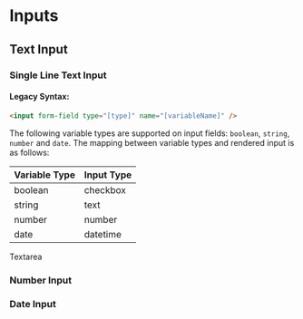 # Inputs

## Text Input

### Single Line Text Input

#### Legacy Syntax:

```html
<input form-field type="[type]" name="[variableName]" />
```

The following variable types are supported on input fields: `boolean`, `string`, `number` and 
`date`. The mapping between variable types and rendered input is as follows:

<table class="table table-bordered" style="max-width: 300px">
  <thead>
    <tr>
      <th>Variable Type</th><th>Input Type</th>
    </tr>
  </thead>
  <tbody>
    <tr>
      <td>boolean</td><td>checkbox</td>
    </tr>
    <tr>
      <td>string</td><td>text</td>
    </tr>
    <tr>
      <td>number</td><td>number</td>
    </tr>
    <tr>
      <td>date</td><td>datetime</td>
    </tr>
  </tbody>
</table>

Textarea

### Number Input

### Date Input


